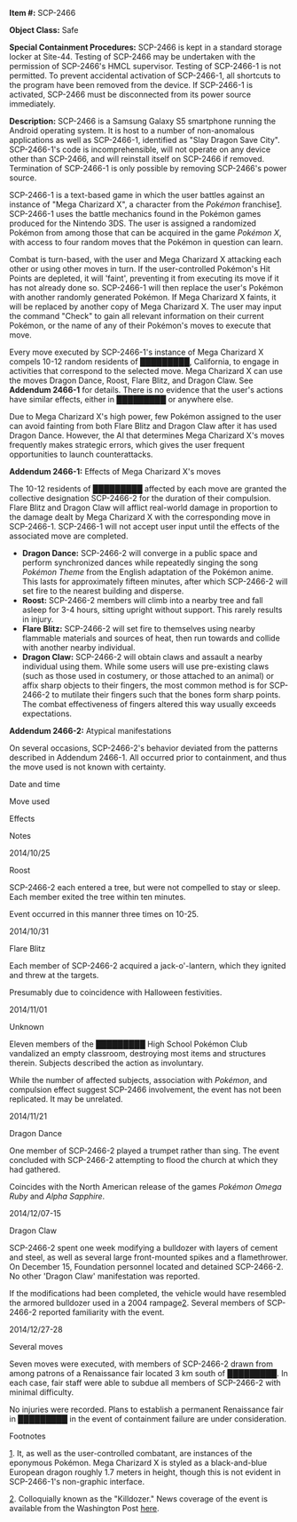 **Item #:** SCP-2466

**Object Class:** Safe

**Special Containment Procedures:** SCP-2466 is kept in a standard storage locker at Site-44. Testing of SCP-2466 may be undertaken with the permission of SCP-2466's HMCL supervisor. Testing of SCP-2466-1 is not permitted. To prevent accidental activation of SCP-2466-1, all shortcuts to the program have been removed from the device. If SCP-2466-1 is activated, SCP-2466 must be disconnected from its power source immediately.

**Description:** SCP-2466 is a Samsung Galaxy S5 smartphone running the Android operating system. It is host to a number of non-anomalous applications as well as SCP-2466-1, identified as "Slay Dragon Save City". SCP-2466-1's code is incomprehensible, will not operate on any device other than SCP-2466, and will reinstall itself on SCP-2466 if removed. Termination of SCP-2466-1 is only possible by removing SCP-2466's power source.

SCP-2466-1 is a text-based game in which the user battles against an instance of "Mega Charizard X", a character from the _Pokémon_ franchise[1](javascript:;). SCP-2466-1 uses the battle mechanics found in the Pokémon games produced for the Nintendo 3DS. The user is assigned a randomized Pokémon from among those that can be acquired in the game _Pokémon X_, with access to four random moves that the Pokémon in question can learn.

Combat is turn-based, with the user and Mega Charizard X attacking each other or using other moves in turn. If the user-controlled Pokémon's Hit Points are depleted, it will 'faint', preventing it from executing its move if it has not already done so. SCP-2466-1 will then replace the user's Pokémon with another randomly generated Pokémon. If Mega Charizard X faints, it will be replaced by another copy of Mega Charizard X. The user may input the command "Check" to gain all relevant information on their current Pokémon, or the name of any of their Pokémon's moves to execute that move.

Every move executed by SCP-2466-1's instance of Mega Charizard X compels 10-12 random residents of █████████, California, to engage in activities that correspond to the selected move. Mega Charizard X can use the moves Dragon Dance, Roost, Flare Blitz, and Dragon Claw. See **Addendum 2466-1** for details. There is no evidence that the user's actions have similar effects, either in █████████ or anywhere else.

Due to Mega Charizard X's high power, few Pokémon assigned to the user can avoid fainting from both Flare Blitz and Dragon Claw after it has used Dragon Dance. However, the AI that determines Mega Charizard X's moves frequently makes strategic errors, which gives the user frequent opportunities to launch counterattacks.

**Addendum 2466-1:** Effects of Mega Charizard X's moves

The 10-12 residents of █████████ affected by each move are granted the collective designation SCP-2466-2 for the duration of their compulsion. Flare Blitz and Dragon Claw will afflict real-world damage in proportion to the damage dealt by Mega Charizard X with the corresponding move in SCP-2466-1. SCP-2466-1 will not accept user input until the effects of the associated move are completed.

*   **Dragon Dance:** SCP-2466-2 will converge in a public space and perform synchronized dances while repeatedly singing the song _Pokémon Theme_ from the English adaptation of the Pokémon anime. This lasts for approximately fifteen minutes, after which SCP-2466-2 will set fire to the nearest building and disperse.
*   **Roost:** SCP-2466-2 members will climb into a nearby tree and fall asleep for 3-4 hours, sitting upright without support. This rarely results in injury.
*   **Flare Blitz:** SCP-2466-2 will set fire to themselves using nearby flammable materials and sources of heat, then run towards and collide with another nearby individual.
*   **Dragon Claw:** SCP-2466-2 will obtain claws and assault a nearby individual using them. While some users will use pre-existing claws (such as those used in costumery, or those attached to an animal) or affix sharp objects to their fingers, the most common method is for SCP-2466-2 to mutilate their fingers such that the bones form sharp points. The combat effectiveness of fingers altered this way usually exceeds expectations.

**Addendum 2466-2:** Atypical manifestations

On several occasions, SCP-2466-2's behavior deviated from the patterns described in Addendum 2466-1. All occurred prior to containment, and thus the move used is not known with certainty.

Date and time

Move used

Effects

Notes

2014/10/25

Roost

SCP-2466-2 each entered a tree, but were not compelled to stay or sleep. Each member exited the tree within ten minutes.

Event occurred in this manner three times on 10-25.

2014/10/31

Flare Blitz

Each member of SCP-2466-2 acquired a jack-o'-lantern, which they ignited and threw at the targets.

Presumably due to coincidence with Halloween festivities.

2014/11/01

Unknown

Eleven members of the █████████ High School Pokémon Club vandalized an empty classroom, destroying most items and structures therein. Subjects described the action as involuntary.

While the number of affected subjects, association with _Pokémon_, and compulsion effect suggest SCP-2466 involvement, the event has not been replicated. It may be unrelated.

2014/11/21

Dragon Dance

One member of SCP-2466-2 played a trumpet rather than sing. The event concluded with SCP-2466-2 attempting to flood the church at which they had gathered.

Coincides with the North American release of the games _Pokémon Omega Ruby_ and _Alpha Sapphire_.

2014/12/07-15

Dragon Claw

SCP-2466-2 spent one week modifying a bulldozer with layers of cement and steel, as well as several large front-mounted spikes and a flamethrower. On December 15, Foundation personnel located and detained SCP-2466-2. No other 'Dragon Claw' manifestation was reported.

If the modifications had been completed, the vehicle would have resembled the armored bulldozer used in a 2004 rampage[2](javascript:;). Several members of SCP-2466-2 reported familiarity with the event.

2014/12/27-28

Several moves

Seven moves were executed, with members of SCP-2466-2 drawn from among patrons of a Renaissance fair located 3 km south of █████████. In each case, fair staff were able to subdue all members of SCP-2466-2 with minimal difficulty.

No injuries were recorded. Plans to establish a permanent Renaissance fair in █████████ in the event of containment failure are under consideration.

Footnotes

[1](javascript:;). It, as well as the user-controlled combatant, are instances of the eponymous Pokémon. Mega Charizard X is styled as a black-and-blue European dragon roughly 1.7 meters in height, though this is not evident in SCP-2466-1's non-graphic interface.

[2](javascript:;). Colloquially known as the "Killdozer." News coverage of the event is available from the Washington Post [here](http://www.washingtonpost.com/wp-dyn/articles/A18948-2004Jun5.html).